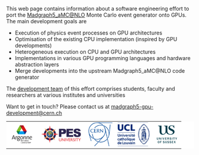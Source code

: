 This web page contains information about a software engineering effort to port the <a href="https://launchpad.net/mg5amcnlo" target="_blank">Madgraph5_aMC@NLO</a> Monte Carlo event generator onto GPUs. The main development goals are

- Execution of physics event processes on GPU architectures
- Optimisation of the existing CPU implementation (inspired by GPU developments) 
- Heterogeneous execution on CPU and GPU architectures
- Implementations in various GPU programming languages and hardware abstraction layers
- Merge developments into the upstream Madgraph5_aMC@NLO code generator 

The <a href="https://github.com/orgs/madgraph5/people" target="_blank">development team</a> of this effort comprises students, faculty and researchers at various institutes and universities

Want to get in touch? Please contact us at [madgraph5-gpu-development@cern.ch](mailto:madgraph5-gpu-development@cern.ch)

 <table style="width:100%;background-color:#FFFFFF" class="center">
  <tr>
    <td><img src="images/logos/logo-argonne.jpeg" alt="Argonne logo" class="inline" style="width:70px;height:64px;"></td>
    <td><img src="images/logos/logo-pes.jpg" alt="PES logo" class="inline" style="width:116px;height:64px;"></td>
    <td><img src="images/logos/logo-cern-blue-outline.png" alt="CERN logo" class="inline" style="width:64px;height:64px;"></td>
    <td><img src="images/logos/logo-ucl.jpg" alt="UCL logo" class="inline" style="width:86px;height:64px;"></td>
    <td><img src="images/logos/logo-sussex.png" alt="U Sussex logo" class="inline" style="width64px;height:64px;"></td>
  </tr>
</table> 
